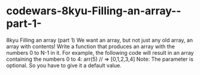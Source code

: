 # codewars-8kyu-Filling-an-array--part-1-
8kyu Filling an array (part 1)   We want an array, but not just any old array, an array with contents!  Write a function that produces an array with the numbers 0 to N-1 in it.  For example, the following code will result in an array containing the numbers 0 to 4:  arr(5) // => [0,1,2,3,4] Note: The parameter is optional. So you have to give it a default value.
